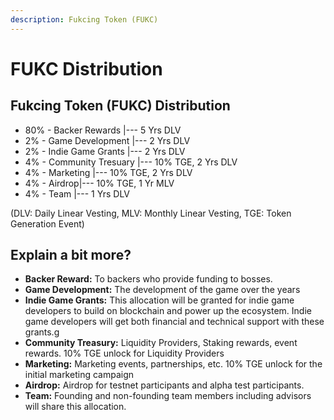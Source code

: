```yaml
---
description: Fukcing Token (FUKC)
---
```


# FUKC Distribution

## Fukcing Token (FUKC) Distribution

* 80% - Backer Rewards |--- 5 Yrs DLV
* 2% - Game Development |--- 2 Yrs DLV
* 2% - Indie Game Grants |--- 2 Yrs DLV
* 4% - Community Tresuary |--- 10% TGE, 2 Yrs DLV
* 4% - Marketing |--- 10% TGE, 2 Yrs DLV
* 4% - Airdrop|--- 10% TGE, 1 Yr MLV
* 4% - Team |--- 1 Yrs DLV

(DLV: Daily Linear Vesting, MLV: Monthly Linear Vesting, TGE: Token Generation Event)

## Explain a bit more?

* **Backer Reward:** To backers who provide funding to bosses.
* **Game Development:** The development of the game over the years
* **Indie Game Grants:** This allocation will be granted for indie game developers to build on blockchain and power up the ecosystem. Indie game developers will get both financial and technical support with these grants.g
* **Community Treasury:** Liquidity Providers, Staking rewards, event rewards. 10% TGE unlock for Liquidity Providers
* **Marketing:** Marketing events, partnerships, etc. 10% TGE unlock for the initial marketing campaign
* **Airdrop:** Airdrop for testnet participants and alpha test participants.
* **Team:** Founding and non-founding team members including advisors will share this allocation.

